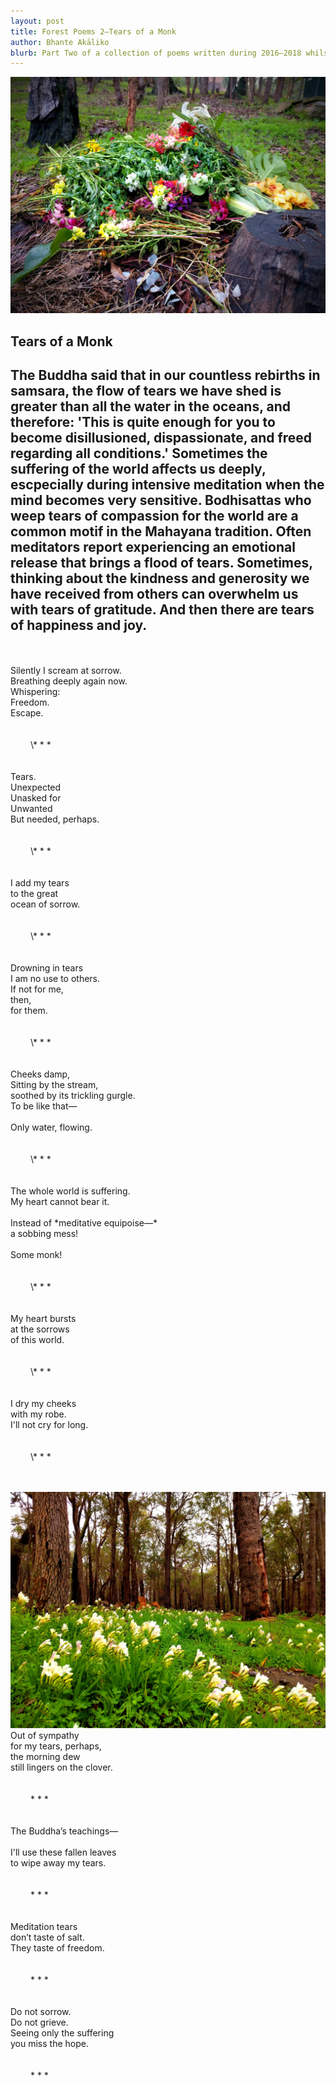 ```yaml
---
layout: post
title: Forest Poems 2—Tears of a Monk
author: Bhante Akāliko
blurb: Part Two of a collection of poems written during 2016–2018 whilst residing at Bodhinyana Monastery in Serpentine, Western Australia. <i>Tears of a Monk</i> explores beauty and sadness in the melancholy world of samsara, and the hope for an end to suffering for all beings.
---
```

![colourful flowers thrown in a heap in the forest](https://raw.githubusercontent.com/lokanta/lokanta.github.io/master/Tears%20of%20a%20monk%201.jpg) 

## Tears of a Monk
The Buddha said that in our countless rebirths in samsara, the flow of tears we have shed is greater than all the water in the oceans, and therefore: 'This is quite enough for you to become disillusioned, dispassionate, and freed regarding all conditions.' Sometimes the suffering of the world affects us deeply, escpecially during intensive meditation when the mind becomes very sensitive. Bodhisattas who weep tears of compassion for the world are a common motif in the Mahayana tradition. Often meditators report experiencing an emotional release that brings a flood of tears. Sometimes, thinking about the kindness and generosity we have received from others can overwhelm us with tears of gratitude. And then there are tears of happiness and joy. 
---
<br>
<br>
Silently I scream at sorrow.<br>
Breathing deeply again now.<br>
Whispering:<br> 
Freedom.<br> 
Escape.<br>
<br>
<br>
&emsp; &emsp;\* * *<br>
<br>
<br>
Tears.<br>
Unexpected<br>
Unasked for<br> 
Unwanted<br>
But needed, perhaps.<br>
<br>
<br>
&emsp; &emsp;\* * *<br>
<br>
<br>
I add my tears<br>
to the great<br>
ocean of sorrow.<br>
<br>
<br>
&emsp; &emsp;\* * *<br>
<br>
<br>
Drowning in tears<br> 
I am no use to others.<br> 
If not for me,<br> 
then,<br>
for them.<br>
<br>
<br>
&emsp; &emsp;\* * *<br>
<br>
<br>
Cheeks damp,<br> 
Sitting by the stream,<br>
soothed by its trickling gurgle.<br>
To be like that—<br> 
<br>
Only water, flowing.<br>
<br>
<br>
&emsp; &emsp;\* * *<br>
<br>
<br>
The whole world is suffering.<br>
My heart cannot bear it.<br> 
<br>
Instead of *meditative equipoise—*<br>
a sobbing mess!<br>
<br>
Some monk!<br>
<br>
<br>
&emsp; &emsp;\* * *<br>
<br>
<br>
My heart bursts<br> 
at the sorrows<br>
of this world. <br>
<br>
<br>
&emsp; &emsp;\* * *<br>
<br>
<br>
I dry my cheeks<br> 
with my robe.<br>
I'll not cry for long.<br>
<br>
<br>
&emsp; &emsp;\* * *<br>
<br>
<br>

![white crocus flowers in a gree field with trees in the background](https://raw.githubusercontent.com/lokanta/lokanta.github.io/master/tears%20of%20a%20monk%202.jpg)
<br>
Out of sympathy<br>
for my tears, perhaps,<br>
the morning dew<br>
still lingers on the clover.<br> 
<br>
<br>
&emsp; &emsp;\* * *<br>
<br>
<br>
The Buddha’s teachings—<br>
<br>
I'll use these fallen leaves<br>
to wipe away my tears.<br>
<br>
<br>
&emsp; &emsp;\* * *<br>
<br>
<br>
Meditation tears<br>
don’t taste of salt.<br> 
They taste of freedom.<br>
<br>
<br>
&emsp; &emsp;\* * *<br>
<br>
<br>
Do not sorrow.<br> 
Do not grieve.<br>
Seeing only the suffering<br>
you miss the hope.<br>
<br>
<br>
&emsp; &emsp;\* * *<br>

